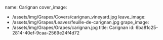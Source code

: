 name: Carignan
cover_image:
  - /assets/img/Grapes/Covers/carignan_vineyard.jpg
leave_image:
  - /assets/img/Grapes/Leaves/feuille-de-carignan.jpg
grape_image:
  - /assets/img/Grapes/Grapes/carignan.jpg
title: Carignan
id: 6ba81c25-2814-40ef-9caa-2569e24f4d72
